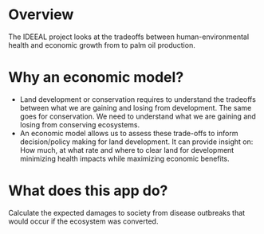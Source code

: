 # Overview  
The IDEEAL project looks at the tradeoffs between human-environmental health and economic growth from to palm oil production. 

# Why an economic model?
- Land development or conservation requires to understand the tradeoffs between what we are gaining and losing from development. The same goes for conservation. We need to understand what we are gaining and losing from conserving ecosystems. 
- An economic model allows us to assess these trade-offs to inform decision/policy making for land development. It can provide insight on:
How much, at what rate and where to clear land for development minimizing health impacts while maximizing economic benefits.

# What does this app do?
Calculate the expected damages to society from disease outbreaks that would occur if the ecosystem was converted.

